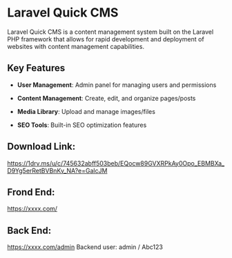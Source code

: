 # Laravel Quick CMS

Laravel Quick CMS is a content management system built on the Laravel PHP framework that allows for rapid development and deployment of websites with content management capabilities.

## Key Features

-   **User Management**: Admin panel for managing users and permissions
    
-   **Content Management**: Create, edit, and organize pages/posts
    
-   **Media Library**: Upload and manage images/files

-   **SEO Tools**: Built-in SEO optimization features

## Download Link: 

https://1drv.ms/u/c/745632abff503beb/EQocw89GVXRPkAy0Opo_EBMBXa_D9Yg5erRetBVBnKv_NA?e=GalcJM


## Frond End:
https://xxxx.com/


## Back End:
https://xxxx.com/admin
Backend user: admin / Abc123
